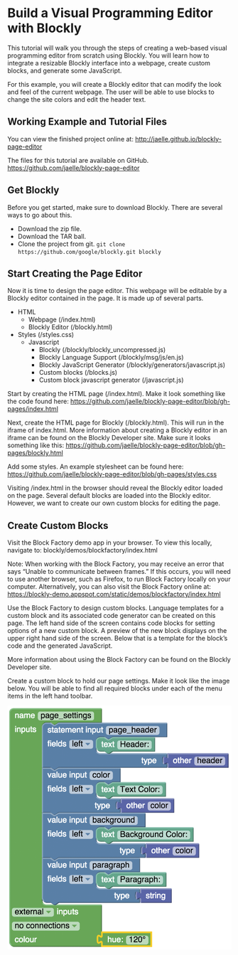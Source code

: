 # Build a Visual Programming Editor with Blockly

This tutorial will walk you through the steps of creating a web-based visual programming editor from scratch using Blockly. You will learn how to integrate a resizable Blockly interface into a webpage, create custom blocks, and generate some JavaScript.

For this example, you will create a Blockly editor that can modify the look and feel of the current webpage. The user will be able to use blocks to change the site colors and edit the header text.

## Working Example and Tutorial Files

You can view the finished project online at:
http://jaelle.github.io/blockly-page-editor 

The files for this tutorial are available on GitHub.
https://github.com/jaelle/blockly-page-editor

## Get Blockly

Before you get started, make sure to download Blockly. There are several ways to go about this.
* Download the zip file.
* Download the TAR ball.
* Clone the project from git.
  `git clone https://github.com/google/blockly.git blockly`
  
## Start Creating the Page Editor

Now it is time to design the page editor. This webpage will be editable by a Blockly editor contained in the page. It is made up of several parts.

* HTML
  * Webpage (/index.html)
  * Blockly Editor (/blockly.html)
* Styles (/styles.css)
  * Javascript
    * Blockly (/blockly/blockly_uncompressed.js)
    * Blockly Language Support (/blockly/msg/js/en.js)
    * Blockly JavaScript Generator (/blockly/generators/javascript.js)
    * Custom blocks (/blocks.js)
    * Custom block javascript generator (/javascript.js)

Start by creating the HTML page (/index.html). Make it look something like the code found here:
https://github.com/jaelle/blockly-page-editor/blob/gh-pages/index.html 

Next, create the HTML page for Blockly (/blockly.html). This will run in the iframe of index.html. More information about creating a Blockly editor in an iframe can be found on the Blockly Developer site. Make sure it looks something like this:
https://github.com/jaelle/blockly-page-editor/blob/gh-pages/blockly.html
 

Add some styles. An example stylesheet can be found here:
https://github.com/jaelle/blockly-page-editor/blob/gh-pages/styles.css

Visiting /index.html in the browser should reveal the Blockly editor loaded on the page. Several default blocks are loaded into the Blockly editor.  However, we want to create our own custom blocks for editing the page.

## Create Custom Blocks

Visit the Block Factory demo app in your browser. To view this locally, navigate to: blockly/demos/blockfactory/index.html

Note: When working with the Block Factory, you may receive an error that says “Unable to communicate between frames.” If this occurs, you will need to use another browser, such as Firefox, to run Block Factory locally on your computer. Alternatively, you can also visit the Block Factory online at: https://blockly-demo.appspot.com/static/demos/blockfactory/index.html

Use the Block Factory to design custom blocks. Language templates for a custom block and its associated code generator can be created on this page. The left hand side of the screen contains code blocks for setting options of a new custom block. A preview of the new block displays on the upper right hand side of the screen. Below that is a template for the block’s code and the generated JavaScript.

More information about using the Block Factory can be found on the Blockly Developer site.

Create a custom block to hold our page settings. Make it look like the image below. You will be able to find all required blocks under each of the menu items in the left hand toolbar.

![Page Settings Custom Block](tutorial/images/page_settings.png)

